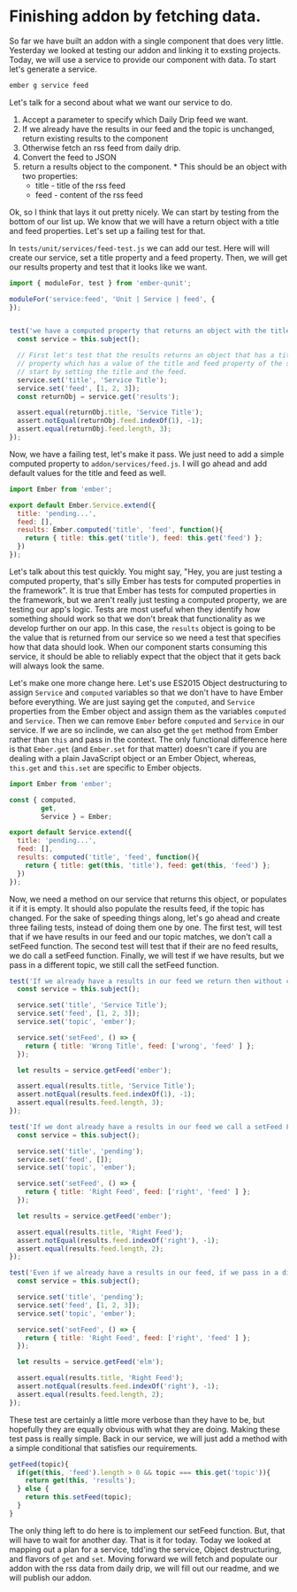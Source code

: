 # Finishing addon by fetching data.

So far we have built an addon with a single component that does very little. Yesterday we looked at testing our addon and linking it to exsting projects. Today, we will use a service to provide our component with data. To start let's generate a service.

```sh
ember g service feed
```

Let's talk for a second about what we want our service to do.

  1. Accept a parameter to specify which Daily Drip feed we want.
  2. If we already have the results in our feed and the topic is unchanged, return existing results to the component
  3. Otherwise fetch an rss feed from daily drip.
  4. Convert the feed to JSON
  5. return a results object to the component.
    * This should be an object with two properties:
      * title - title of the rss feed
      * feed - content of the rss feed

Ok, so I think that lays it out pretty nicely. We can start by testing from the bottom of our list up. We know that we will have a return object with a title and feed properties. Let's set up a failing test for that.

In `tests/unit/services/feed-test.js` we can add our test. Here will will create our service, set a title property and a feed property. Then, we will get our results property and test that it looks like we want.

```JavaScript
import { moduleFor, test } from 'ember-qunit';

moduleFor('service:feed', 'Unit | Service | feed', {
});


test('we have a computed property that returns an object with the title and feed properties.', function(assert) {
  const service = this.subject();

  // First let's test that the results returns an object that has a title and feed
  // property which has a value of the title and feed property of the service.
  // start by setting the title and the feed.
  service.set('title', 'Service Title');
  service.set('feed', [1, 2, 3]);
  const returnObj = service.get('results');

  assert.equal(returnObj.title, 'Service Title');
  assert.notEqual(returnObj.feed.indexOf(1), -1);
  assert.equal(returnObj.feed.length, 3);
});
```

Now, we have a failing test, let's make it pass. We just need to add a simple computed property to `addon/services/feed.js`. I will go ahead and add default values for the title and feed as well.

```JavaScript
import Ember from 'ember';

export default Ember.Service.extend({
  title: 'pending...',
  feed: [],
  results: Ember.computed('title', 'feed', function(){
    return { title: this.get('title'), feed: this.get('feed') };
  })
});
```

Let's talk about this test quickly. You might say, "Hey, you are just testing a computed property, that's silly Ember has tests for computed properties in the framework". It is true that Ember has tests for computed properties in the framework, but we aren't really just testing a computed property, we are testing our app's logic. Tests are most useful when they identify how something should work so that we don't break that functionality as we develop further on our app. In this case, the `results` object is going to be the value that is returned from our service so we need a test that specifies how that data should look. When our component starts consuming this service, it should be able to reliably expect that the object that it gets back will always look the same.

Let's make one more change here. Let's use ES2015 Object destructuring to assign `Service` and `computed` variables so that we don't have to have Ember before everything. We are just saying get the `computed`, and `Service` properties from the Ember object and assign them as the variables `computed` and `Service`. Then we can remove `Ember` before `computed` and `Service` in our service. If we are so inclinde, we can also get the `get` method from Ember rather than `this` and pass in the context. The only functional difference here is that `Ember.get` (and `Ember.set` for that matter) doesn't care if you are dealing with a plain JavaScript object or an Ember Object, whereas, `this.get` and `this.set` are specific to Ember objects.

```JavaScript
import Ember from 'ember';

const { computed,
        get,
        Service } = Ember;

export default Service.extend({
  title: 'pending...',
  feed: [],
  results: computed('title', 'feed', function(){
    return { title: get(this, 'title'), feed: get(this, 'feed') };
  })
});
```

Now, we need a method on our service that returns this object, or populates it if it is empty. It should also populate the results feed, if the topic has changed. For the sake of speeding things along, let's go ahead and create three failing tests, instead of doing them one by one. The first test, will test that if we have results in our feed and our topic matches, we don't call a setFeed function. The second test will test that if their are no feed results, we do call a setFeed function. Finally, we will test if we have results, but we pass in a different topic, we still call the setFeed function.

```JavaScript
test('If we already have a results in our feed we return then without calling get setFeed Function', function(assert) {
  const service = this.subject();

  service.set('title', 'Service Title');
  service.set('feed', [1, 2, 3]);
  service.set('topic', 'ember');

  service.set('setFeed', () => {
    return { title: 'Wrong Title', feed: ['wrong', 'feed' ] };
  });

  let results = service.getFeed('ember');

  assert.equal(results.title, 'Service Title');
  assert.notEqual(results.feed.indexOf(1), -1);
  assert.equal(results.feed.length, 3);
});

test('If we dont already have a results in our feed we call a setFeed Function which returns them', function(assert) {
  const service = this.subject();

  service.set('title', 'pending');
  service.set('feed', []);
  service.set('topic', 'ember');

  service.set('setFeed', () => {
    return { title: 'Right Feed', feed: ['right', 'feed' ] };
  });

  let results = service.getFeed('ember');

  assert.equal(results.title, 'Right Feed');
  assert.notEqual(results.feed.indexOf('right'), -1);
  assert.equal(results.feed.length, 2);
});

test('Even if we already have a results in our feed, if we pass in a differnt feed we still call a setFeed Function which returns the new feed', function(assert) {
  const service = this.subject();

  service.set('title', 'pending');
  service.set('feed', [1, 2, 3]);
  service.set('topic', 'ember');

  service.set('setFeed', () => {
    return { title: 'Right Feed', feed: ['right', 'feed' ] };
  });

  let results = service.getFeed('elm');

  assert.equal(results.title, 'Right Feed');
  assert.notEqual(results.feed.indexOf('right'), -1);
  assert.equal(results.feed.length, 2);
});
```

These test are certainly a little more verbose than they have to be, but hopefully they are equally obvious with what they are doing. Making these test pass is really simple. Back in our service, we will just add a method with a simple conditional that satisfies our requirements.

```JavaScript
getFeed(topic){
  if(get(this, 'feed').length > 0 && topic === this.get('topic')){
    return get(this, 'results');
  } else {
    return this.setFeed(topic);
  }
}
```

The only thing left to do here is to implement our setFeed function. But, that will have to wait for another day. That is it for today. Today we looked at mapping out a plan for a service, tdd'ing the service, Object destructuring, and flavors of `get` and `set`. Moving forward we will fetch and populate our addon with the rss data from daily drip, we will fill out our readme, and we will publish our addon.
